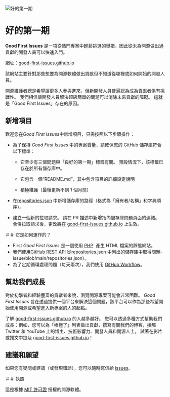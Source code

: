 ![好的第一期](https://github.com/Krishna01work/good-first-issues.github.io/blob/f5ac4b7f8543913637057e166638f1735512434c/assets/github/social-preview.png)

# 好的第一期

**Good First Issues** 是一項從熱門專案中輕鬆挑選的舉措，因此從未為開源做出過貢獻的開發人員可以快速入門。

網址：[good-first-issues.github.io](https://good-first-issues.github.io)

該網站主要針對那些想要為開源軟體做出貢獻但不知道從哪裡或如何開始的開發人員。

開源維護者總是希望讓更多人參與進來，但新開發人員普遍認為成為貢獻者俱有挑戰性。 我們相信讓開發人員解決超級簡單的問題可以消除未來貢獻的障礙。 這就是「Good First Issues」存在的原因。

## 新增項目

歡迎您在*Good First Issues*中新增項目，只需按照以下步驟操作：

- 為了保持 *Good First Issues* 中的專案質量，請確保您的 GitHub 儲存庫符合以下標準：

     - 它至少有三個問題與「良好的第一期」標籤有關。 預設情況下，該標籤已存在於所有儲存庫中。

     - 它包含一個“README.md”，其中包含項目的詳細設定說明

     - 積極維護（最後更新不到 1 個月前）

- 在[repositories.json](https://github.com/gomzyakov/good-first-issue/blob/main/repositories.json) 中新增儲存庫的路徑（格式為「擁有者/名稱」和字典順序）。

- 建立一個新的拉取請求。 請在 PR 描述中新增指向儲存庫問題頁面的連結。 合併拉取請求後，更改將在 [good-first-issues.github.io](https://good-first-issues.github.io) 上生效。

＃＃ 它是如何運作的？

- First *Good First Issues* 是一個使用 [PHP](https://www.php.net)` 產生 HTML 檔案的靜態網站。
- 我們使用[GitHub REST API](https://docs.github.com/en/rest) 從[repositories.json](https://github.com/gomzyakov/good-first) 中列出的儲存庫中取得問題-issue/blob/main/repositories.json）。
- 為了定期循環處理問題（每天兩次），我們使用 [GitHub Workflow](https://docs.github.com/en/actions/using-workflows)。

## 幫助我們成長

對於初學者和經驗豐富的貢獻者來說，瀏覽開源專案可能會非常困難。 *Good First Issues* 旨在透過提供一個平台來解決這個問題，該平台可以作為那些希望開始使用開源或希望進入新專案的人的起點。

了解 [good-first-issues.github.io](https://good-first-issues.github.io) 的人越多越好。 您可以透過多種方式幫助我們成長：例如，您可以為「棒極了」列表做出貢獻，撰寫有關我們的博客，接觸 Twitter 和 YouTube 上的博主、技術影響力、開發人員和開源人士。 試著在影片或推文中提及 [good-first-issues.github.io](https://good-first-issues.github.io)！

## 建議和願望

如果您有疑問或建議（或發現錯誤），您可以隨時寫信給 [issues](https://github.com/good-first-issues/good-first-issues.github.io/issues)。

＃＃ 執照

這是根據 [MIT 許可證](https://github.com/good-first-issues/good-first-issues.github.io/blob/main/LICENSE) 授權的開源軟體。